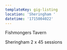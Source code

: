 ```yaml
---
templateKey: gig-listing
location: 'Sheringham '
datetime: '1715004022'
---
```

Fishmongers Tavern 

Sheringham 2 x 45 sessions
